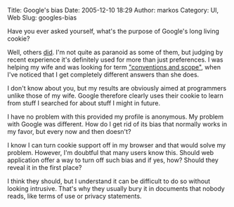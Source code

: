 Title: Google's bias
Date: 2005-12-10 18:29
Author: markos
Category: UI, Web
Slug: googles-bias

Have you ever asked yourself, what's the purpose of Google's long living
cookie?

Well, others [did](http://www.google.com/search?q=google+cookie). I'm
not quite as paranoid as some of them, but judging by recent experience
it's definitely used for more than just preferences. I was helping my
wife and was looking for term ["conventions and
scope"](http://www.google.com/search?q=conventions+scope), when I've
noticed that I get completely different answers than she does.

I don't know about you, but my results are obviously aimed at
programmers unlike those of my wife. Google therefore clearly uses their
cookie to learn from stuff I searched for about stuff I might in future.

I have no problem with this provided my profile is anonymous. My problem
with Google was different. How do I get rid of its bias that normally
works in my favor, but every now and then doesn't?

I know I can turn cookie support off in my browser and that would solve
my problem. However, I'm doubtful that many users know this. Should web
application offer a way to turn off such bias and if yes, how? Should
they reveal it in the first place?

I think they should, but I understand it can be difficult to do so
without looking intrusive. That's why they usually bury it in documents
that nobody reads, like terms of use or privacy statements.

